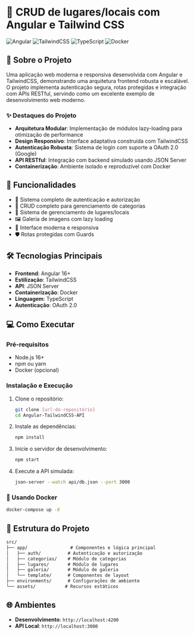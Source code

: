 # 🌟 CRUD de lugares/locais com Angular e Tailwind CSS

![Angular](https://img.shields.io/badge/Angular-DD0031?style=for-the-badge&logo=angular)
![TailwindCSS](https://img.shields.io/badge/Tailwind_CSS-38B2AC?style=for-the-badge&logo=tailwind-css)
![TypeScript](https://img.shields.io/badge/TypeScript-007ACC?style=for-the-badge&logo=typescript)
![Docker](https://img.shields.io/badge/Docker-2496ED?style=for-the-badge&logo=docker)

## 📝 Sobre o Projeto

Uma aplicação web moderna e responsiva desenvolvida com Angular e TailwindCSS, demonstrando uma arquitetura frontend robusta e escalável. O projeto implementa autenticação segura, rotas protegidas e integração com APIs RESTful, servindo como um excelente exemplo de desenvolvimento web moderno.

### ✨ Destaques do Projeto

- **Arquitetura Modular**: Implementação de módulos lazy-loading para otimização de performance
- **Design Responsivo**: Interface adaptativa construída com TailwindCSS
- **Autenticação Robusta**: Sistema de login com suporte a OAuth 2.0 (Google)
- **API RESTful**: Integração com backend simulado usando JSON Server
- **Containerização**: Ambiente isolado e reproduzível com Docker

## 🚀 Funcionalidades

- 🔐 Sistema completo de autenticação e autorização
- 📁 CRUD completo para gerenciamento de categorias
- 📍 Sistema de gerenciamento de lugares/locais
- 🖼️ Galeria de imagens com lazy loading
- 🎨 Interface moderna e responsiva
- 🛡️ Rotas protegidas com Guards

## 🛠️ Tecnologias Principais

- **Frontend**: Angular 16+
- **Estilização**: TailwindCSS
- **API**: JSON Server
- **Containerização**: Docker
- **Linguagem**: TypeScript
- **Autenticação**: OAuth 2.0

## 💻 Como Executar

### Pré-requisitos

- Node.js 16+
- npm ou yarn
- Docker (opcional)

### Instalação e Execução

1. Clone o repositório:

   ```bash
   git clone [url-do-repositório]
   cd Angular-TailwindCSS-API
   ```

2. Instale as dependências:

   ```bash
   npm install
   ```

3. Inicie o servidor de desenvolvimento:

   ```bash
   npm start
   ```

4. Execute a API simulada:

   ```bash
   json-server --watch api/db.json --port 3000
   ```

### 🐳 Usando Docker

```bash
docker-compose up -d
```

## 📂 Estrutura do Projeto

```txt
src/
├── app/                # Componentes e lógica principal
│   ├── auth/          # Autenticação e autorização
│   ├── categorias/    # Módulo de categorias
│   ├── lugares/       # Módulo de lugares
│   ├── galeria/       # Módulo de galeria
│   └── template/      # Componentes de layout
├── environments/      # Configurações de ambiente
└── assets/           # Recursos estáticos
```

## 🌐 Ambientes

- **Desenvolvimento**: `http://localhost:4200`
- **API Local**: `http://localhost:3000`
